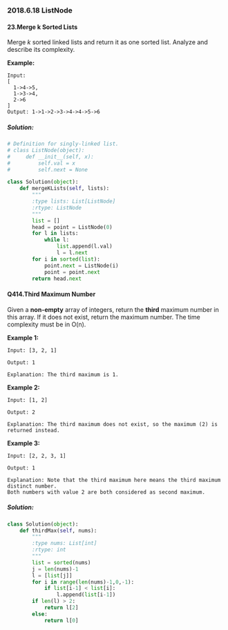 ### 2018.6.18 ListNode

#### 23.Merge k Sorted Lists

Merge *k* sorted linked lists and return it as one sorted list. Analyze and describe its complexity.

**Example:**

```
Input:
[
  1->4->5,
  1->3->4,
  2->6
]
Output: 1->1->2->3->4->4->5->6
```

##### Solution:

```python
# Definition for singly-linked list.
# class ListNode(object):
#     def __init__(self, x):
#         self.val = x
#         self.next = None

class Solution(object):
    def mergeKLists(self, lists):
        """
        :type lists: List[ListNode]
        :rtype: ListNode
        """
        list = []
        head = point = ListNode(0)
        for l in lists:
            while l:
                list.append(l.val)
                l = l.next
        for i in sorted(list):
            point.next = ListNode(i)
            point = point.next
        return head.next
```
#### Q414.Third Maximum Number

Given a **non-empty** array of integers, return the **third** maximum number in this array. If it does not exist, return the maximum number. The time complexity must be in O(n).

**Example 1:**

```
Input: [3, 2, 1]

Output: 1

Explanation: The third maximum is 1.
```

**Example 2:**

```
Input: [1, 2]

Output: 2

Explanation: The third maximum does not exist, so the maximum (2) is returned instead.
```

**Example 3:**

```
Input: [2, 2, 3, 1]

Output: 1

Explanation: Note that the third maximum here means the third maximum distinct number.
Both numbers with value 2 are both considered as second maximum.
```

##### Solution:

```python
class Solution(object):
    def thirdMax(self, nums):
        """
        :type nums: List[int]
        :rtype: int
        """
        list = sorted(nums)
        j = len(nums)-1
        l = [list[j]]
        for i in range(len(nums)-1,0,-1):
            if list[i-1] < list[i]:
                l.append(list[i-1])
        if len(l) > 2:
            return l[2]
        else:
            return l[0]
```
